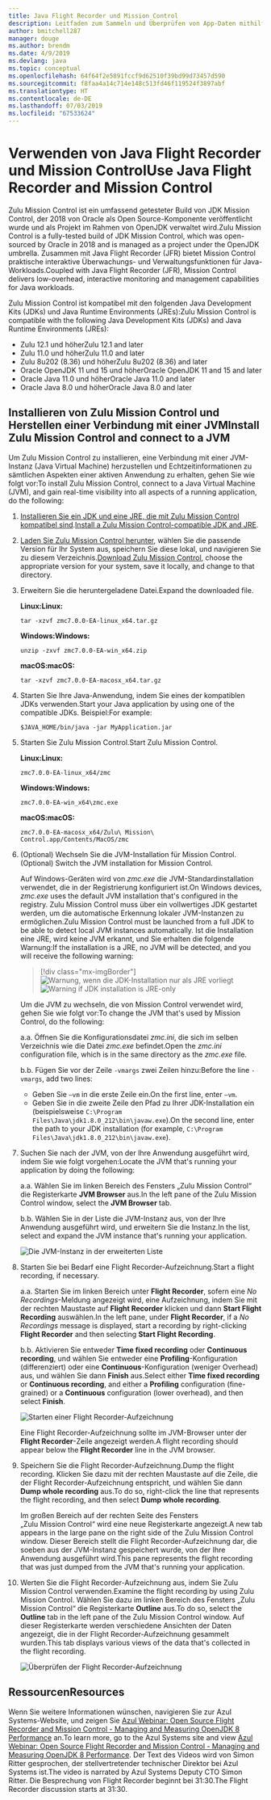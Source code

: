 ```yaml
---
title: Java Flight Recorder und Mission Control
description: Leitfaden zum Sammeln und Überprüfen von App-Daten mithilfe von Java Flight Recorder und Mission Control.
author: bmitchell287
manager: douge
ms.author: brendm
ms.date: 4/9/2019
ms.devlang: java
ms.topic: conceptual
ms.openlocfilehash: 64f64f2e5891fccf9d62510f39bd99d73457d590
ms.sourcegitcommit: f8faa4a14c714e148c513fd46f119524f3897abf
ms.translationtype: HT
ms.contentlocale: de-DE
ms.lasthandoff: 07/03/2019
ms.locfileid: "67533624"
---
```

# <a name="use-java-flight-recorder-and-mission-control"></a><span data-ttu-id="f72a2-103">Verwenden von Java Flight Recorder und Mission Control</span><span class="sxs-lookup"><span data-stu-id="f72a2-103">Use Java Flight Recorder and Mission Control</span></span>

<span data-ttu-id="f72a2-104">Zulu Mission Control ist ein umfassend getesteter Build von JDK Mission Control, der 2018 von Oracle als Open Source-Komponente veröffentlicht wurde und als Projekt im Rahmen von OpenJDK verwaltet wird.</span><span class="sxs-lookup"><span data-stu-id="f72a2-104">Zulu Mission Control is a fully-tested build of JDK Mission Control, which was open-sourced by Oracle in 2018 and is managed as a project under the OpenJDK umbrella.</span></span> <span data-ttu-id="f72a2-105">Zusammen mit Java Flight Recorder (JFR) bietet Mission Control praktische interaktive Überwachungs- und Verwaltungsfunktionen für Java-Workloads.</span><span class="sxs-lookup"><span data-stu-id="f72a2-105">Coupled with Java Flight Recorder (JFR), Mission Control delivers low-overhead, interactive monitoring and management capabilities for Java workloads.</span></span>

<span data-ttu-id="f72a2-106">Zulu Mission Control ist kompatibel mit den folgenden Java Development Kits (JDKs) und Java Runtime Environments (JREs):</span><span class="sxs-lookup"><span data-stu-id="f72a2-106">Zulu Mission Control is compatible with the following Java Development Kits (JDKs) and Java Runtime Environments (JREs):</span></span>

* <span data-ttu-id="f72a2-107">Zulu 12.1 und höher</span><span class="sxs-lookup"><span data-stu-id="f72a2-107">Zulu 12.1 and later</span></span>
* <span data-ttu-id="f72a2-108">Zulu 11.0 und höher</span><span class="sxs-lookup"><span data-stu-id="f72a2-108">Zulu 11.0 and later</span></span>
* <span data-ttu-id="f72a2-109">Zulu 8u202 (8.36) und höher</span><span class="sxs-lookup"><span data-stu-id="f72a2-109">Zulu 8u202 (8.36) and later</span></span>
* <span data-ttu-id="f72a2-110">Oracle OpenJDK 11 und 15 und höher</span><span class="sxs-lookup"><span data-stu-id="f72a2-110">Oracle OpenJDK 11 and 15 and later</span></span>
* <span data-ttu-id="f72a2-111">Oracle Java 11.0 und höher</span><span class="sxs-lookup"><span data-stu-id="f72a2-111">Oracle Java 11.0 and later</span></span>
* <span data-ttu-id="f72a2-112">Oracle Java 8.0 und höher</span><span class="sxs-lookup"><span data-stu-id="f72a2-112">Oracle Java 8.0 and later</span></span>

## <a name="install-zulu-mission-control-and-connect-to-a-jvm"></a><span data-ttu-id="f72a2-113">Installieren von Zulu Mission Control und Herstellen einer Verbindung mit einer JVM</span><span class="sxs-lookup"><span data-stu-id="f72a2-113">Install Zulu Mission Control and connect to a JVM</span></span>

<span data-ttu-id="f72a2-114">Um Zulu Mission Control zu installieren, eine Verbindung mit einer JVM-Instanz (Java Virtual Machine) herzustellen und Echtzeitinformationen zu sämtlichen Aspekten einer aktiven Anwendung zu erhalten, gehen Sie wie folgt vor:</span><span class="sxs-lookup"><span data-stu-id="f72a2-114">To install Zulu Mission Control, connect to a Java Virtual Machine (JVM), and gain real-time visibility into all aspects of a running application, do the following:</span></span>

1.  <span data-ttu-id="f72a2-115">[Installieren Sie ein JDK und eine JRE, die mit Zulu Mission Control kompatibel sind](java-jdk-install.md).</span><span class="sxs-lookup"><span data-stu-id="f72a2-115">[Install a Zulu Mission Control-compatible JDK and JRE](java-jdk-install.md).</span></span>

1.  <span data-ttu-id="f72a2-116">[Laden Sie Zulu Mission Control herunter](https://www.azul.com/products/zulu-mission-control/), wählen Sie die passende Version für Ihr System aus, speichern Sie diese lokal, und navigieren Sie zu diesem Verzeichnis.</span><span class="sxs-lookup"><span data-stu-id="f72a2-116">[Download Zulu Mission Control](https://www.azul.com/products/zulu-mission-control/), choose the appropriate version for your system, save it locally, and change to that directory.</span></span>

1.  <span data-ttu-id="f72a2-117">Erweitern Sie die heruntergeladene Datei.</span><span class="sxs-lookup"><span data-stu-id="f72a2-117">Expand the downloaded file.</span></span>

    <span data-ttu-id="f72a2-118">**Linux:**</span><span class="sxs-lookup"><span data-stu-id="f72a2-118">**Linux:**</span></span>

    ```cli
    tar -xzvf zmc7.0.0-EA-linux_x64.tar.gz
    ```

    <span data-ttu-id="f72a2-119">**Windows:**</span><span class="sxs-lookup"><span data-stu-id="f72a2-119">**Windows:**</span></span>

    ```cli
    unzip -zxvf zmc7.0.0-EA-win_x64.zip 
    ```

    <span data-ttu-id="f72a2-120">**macOS:**</span><span class="sxs-lookup"><span data-stu-id="f72a2-120">**macOS:**</span></span>

    ```cli
    tar -xzvf zmc7.0.0-EA-macosx_x64.tar.gz
    ```

1.  <span data-ttu-id="f72a2-121">Starten Sie Ihre Java-Anwendung, indem Sie eines der kompatiblen JDKs verwenden.</span><span class="sxs-lookup"><span data-stu-id="f72a2-121">Start your Java application by using one of the compatible JDKs.</span></span> <span data-ttu-id="f72a2-122">Beispiel:</span><span class="sxs-lookup"><span data-stu-id="f72a2-122">For example:</span></span>

    ```cli
    $JAVA_HOME/bin/java -jar MyApplication.jar
    ```

1.  <span data-ttu-id="f72a2-123">Starten Sie Zulu Mission Control.</span><span class="sxs-lookup"><span data-stu-id="f72a2-123">Start Zulu Mission Control.</span></span>

    <span data-ttu-id="f72a2-124">**Linux:**</span><span class="sxs-lookup"><span data-stu-id="f72a2-124">**Linux:**</span></span>

    ```cli
    zmc7.0.0-EA-linux_x64/zmc
    ```

    <span data-ttu-id="f72a2-125">**Windows:**</span><span class="sxs-lookup"><span data-stu-id="f72a2-125">**Windows:**</span></span>

    ```cli
    zmc7.0.0-EA-win_x64\zmc.exe 
    ```

    <span data-ttu-id="f72a2-126">**macOS:**</span><span class="sxs-lookup"><span data-stu-id="f72a2-126">**macOS:**</span></span>

    ```cli
    zmc7.0.0-EA-macosx_x64/Zulu\ Mission\ Control.app/Contents/MacOS/zmc
    ```

1.  <span data-ttu-id="f72a2-127">(Optional) Wechseln Sie die JVM-Installation für Mission Control.</span><span class="sxs-lookup"><span data-stu-id="f72a2-127">(Optional) Switch the JVM installation for Mission Control.</span></span>

    <span data-ttu-id="f72a2-128">Auf Windows-Geräten wird von *zmc.exe* die JVM-Standardinstallation verwendet, die in der Registrierung konfiguriert ist.</span><span class="sxs-lookup"><span data-stu-id="f72a2-128">On Windows devices, *zmc.exe* uses the default JVM installation that's configured in the registry.</span></span> <span data-ttu-id="f72a2-129">Zulu Mission Control muss über ein vollwertiges JDK gestartet werden, um die automatische Erkennung lokaler JVM-Instanzen zu ermöglichen.</span><span class="sxs-lookup"><span data-stu-id="f72a2-129">Zulu Mission Control must be launched from a full JDK to be able to detect local JVM instances automatically.</span></span> <span data-ttu-id="f72a2-130">Ist die Installation eine JRE, wird keine JVM erkannt, und Sie erhalten die folgende Warnung:</span><span class="sxs-lookup"><span data-stu-id="f72a2-130">If the installation is a JRE, no JVM will be detected, and you will receive the following warning:</span></span>

    > [!div class="mx-imgBorder"]
    <span data-ttu-id="f72a2-131">![Warnung, wenn die JDK-Installation nur als JRE vorliegt](../media/jdk/azul-jfr-1.png)</span><span class="sxs-lookup"><span data-stu-id="f72a2-131">![Warning if JDK installation is JRE-only](../media/jdk/azul-jfr-1.png)</span></span>

    <span data-ttu-id="f72a2-132">Um die JVM zu wechseln, die von Mission Control verwendet wird, gehen Sie wie folgt vor:</span><span class="sxs-lookup"><span data-stu-id="f72a2-132">To change the JVM that's used by Mission Control, do the following:</span></span> 

    <span data-ttu-id="f72a2-133">a.</span><span class="sxs-lookup"><span data-stu-id="f72a2-133">a.</span></span> <span data-ttu-id="f72a2-134">Öffnen Sie die Konfigurationsdatei *zmc.ini*, die sich im selben Verzeichnis wie die Datei *zmc.exe* befindet.</span><span class="sxs-lookup"><span data-stu-id="f72a2-134">Open the *zmc.ini* configuration file, which is in the same directory as the *zmc.exe* file.</span></span>

    <span data-ttu-id="f72a2-135">b.</span><span class="sxs-lookup"><span data-stu-id="f72a2-135">b.</span></span> <span data-ttu-id="f72a2-136">Fügen Sie vor der Zeile `-vmargs` zwei Zeilen hinzu:</span><span class="sxs-lookup"><span data-stu-id="f72a2-136">Before the line `-vmargs`, add two lines:</span></span>  

       * <span data-ttu-id="f72a2-137">Geben Sie `–vm` in die erste Zeile ein.</span><span class="sxs-lookup"><span data-stu-id="f72a2-137">On the first line, enter `–vm`.</span></span>  
       * <span data-ttu-id="f72a2-138">Geben Sie in die zweite Zeile den Pfad zu Ihrer JDK-Installation ein (beispielsweise `C:\Program Files\Java\jdk1.8.0_212\bin\javaw.exe`).</span><span class="sxs-lookup"><span data-stu-id="f72a2-138">On the second line, enter the path to your JDK installation (for example, `C:\Program Files\Java\jdk1.8.0_212\bin\javaw.exe`).</span></span>

1.  <span data-ttu-id="f72a2-139">Suchen Sie nach der JVM, von der Ihre Anwendung ausgeführt wird, indem Sie wie folgt vorgehen:</span><span class="sxs-lookup"><span data-stu-id="f72a2-139">Locate the JVM that's running your application by doing the following:</span></span>

    <span data-ttu-id="f72a2-140">a.</span><span class="sxs-lookup"><span data-stu-id="f72a2-140">a.</span></span> <span data-ttu-id="f72a2-141">Wählen Sie im linken Bereich des Fensters „Zulu Mission Control“ die Registerkarte **JVM Browser** aus.</span><span class="sxs-lookup"><span data-stu-id="f72a2-141">In the left pane of the Zulu Mission Control window, select the **JVM Browser** tab.</span></span>

    <span data-ttu-id="f72a2-142">b.</span><span class="sxs-lookup"><span data-stu-id="f72a2-142">b.</span></span> <span data-ttu-id="f72a2-143">Wählen Sie in der Liste die JVM-Instanz aus, von der Ihre Anwendung ausgeführt wird, und erweitern Sie die Instanz.</span><span class="sxs-lookup"><span data-stu-id="f72a2-143">In the list, select and expand the JVM instance that's running your application.</span></span>

    ![Die JVM-Instanz in der erweiterten Liste](../media/jdk/azul-jfr-2.png)


1.  <span data-ttu-id="f72a2-145">Starten Sie bei Bedarf eine Flight Recorder-Aufzeichnung.</span><span class="sxs-lookup"><span data-stu-id="f72a2-145">Start a flight recording, if necessary.</span></span>

    <span data-ttu-id="f72a2-146">a.</span><span class="sxs-lookup"><span data-stu-id="f72a2-146">a.</span></span> <span data-ttu-id="f72a2-147">Starten Sie im linken Bereich unter **Flight Recorder**, sofern eine *No Recordings*-Meldung angezeigt wird, eine Aufzeichnung, indem Sie mit der rechten Maustaste auf **Flight Recorder** klicken und dann **Start Flight Recording** auswählen.</span><span class="sxs-lookup"><span data-stu-id="f72a2-147">In the left pane, under **Flight Recorder**, if a *No Recordings* message is displayed, start a recording by right-clicking **Flight Recorder** and then selecting **Start Flight Recording**.</span></span>

    <span data-ttu-id="f72a2-148">b.</span><span class="sxs-lookup"><span data-stu-id="f72a2-148">b.</span></span> <span data-ttu-id="f72a2-149">Aktivieren Sie entweder **Time fixed recording** oder **Continuous recording**, und wählen Sie entweder eine **Profiling**-Konfiguration (differenziert) oder eine **Continuous**-Konfiguration (weniger Overhead) aus, und wählen Sie dann **Finish** aus.</span><span class="sxs-lookup"><span data-stu-id="f72a2-149">Select either **Time fixed recording** or **Continuous recording**, and either a **Profiling** configuration (fine-grained) or a **Continuous** configuration (lower overhead), and then select **Finish**.</span></span>

    ![Starten einer Flight Recorder-Aufzeichnung](../media/jdk/azul-jfr-3.png)

    <span data-ttu-id="f72a2-151">Eine Flight Recorder-Aufzeichnung sollte im JVM-Browser unter der **Flight Recorder**-Zeile angezeigt werden.</span><span class="sxs-lookup"><span data-stu-id="f72a2-151">A flight recording should appear below the **Flight Recorder** line in the JVM browser.</span></span>

1. <span data-ttu-id="f72a2-152">Speichern Sie die Flight Recorder-Aufzeichnung.</span><span class="sxs-lookup"><span data-stu-id="f72a2-152">Dump the flight recording.</span></span> <span data-ttu-id="f72a2-153">Klicken Sie dazu mit der rechten Maustaste auf die Zeile, die der Flight Recorder-Aufzeichnung entspricht, und wählen Sie dann **Dump whole recording** aus.</span><span class="sxs-lookup"><span data-stu-id="f72a2-153">To do so, right-click the line that represents the flight recording, and then select **Dump whole recording**.</span></span>

    <span data-ttu-id="f72a2-154">Im großen Bereich auf der rechten Seite des Fensters „Zulu Mission Control“ wird eine neue Registerkarte angezeigt.</span><span class="sxs-lookup"><span data-stu-id="f72a2-154">A new tab appears in the large pane on the right side of the Zulu Mission Control window.</span></span> <span data-ttu-id="f72a2-155">Dieser Bereich stellt die Flight Recorder-Aufzeichnung dar, die soeben aus der JVM-Instanz gespeichert wurde, von der Ihre Anwendung ausgeführt wird.</span><span class="sxs-lookup"><span data-stu-id="f72a2-155">This pane represents the flight recording that was just dumped from the JVM that's running your application.</span></span>

1. <span data-ttu-id="f72a2-156">Werten Sie die Flight Recorder-Aufzeichnung aus, indem Sie Zulu Mission Control verwenden.</span><span class="sxs-lookup"><span data-stu-id="f72a2-156">Examine the flight recording by using Zulu Mission Control.</span></span> <span data-ttu-id="f72a2-157">Wählen Sie dazu im linken Bereich des Fensters „Zulu Mission Control“ die Registerkarte **Outline** aus.</span><span class="sxs-lookup"><span data-stu-id="f72a2-157">To do so, select the **Outline** tab in the left pane of the Zulu Mission Control window.</span></span> <span data-ttu-id="f72a2-158">Auf dieser Registerkarte werden verschiedene Ansichten der Daten angezeigt, die in der Flight Recorder-Aufzeichnung gesammelt wurden.</span><span class="sxs-lookup"><span data-stu-id="f72a2-158">This tab displays various views of the data that's collected in the flight recording.</span></span>
 
    ![Überprüfen der Flight Recorder-Aufzeichnung](../media/jdk/azul-jfr-4.png)

## <a name="resources"></a><span data-ttu-id="f72a2-160">Ressourcen</span><span class="sxs-lookup"><span data-stu-id="f72a2-160">Resources</span></span>

<span data-ttu-id="f72a2-161">Wenn Sie weitere Informationen wünschen, navigieren Sie zur Azul Systems-Website, und zeigen Sie [Azul Webinar: Open Source Flight Recorder and Mission Control - Managing and Measuring OpenJDK 8 Performance](https://www.azul.com/presentation/azul-webinar-open-source-flight-recorder-and-mission-control-managing-and-measuring-openjdk-8-performance/) an.</span><span class="sxs-lookup"><span data-stu-id="f72a2-161">To learn more, go to the Azul Systems site and view [Azul Webinar: Open Source Flight Recorder and Mission Control - Managing and Measuring OpenJDK 8 Performance](https://www.azul.com/presentation/azul-webinar-open-source-flight-recorder-and-mission-control-managing-and-measuring-openjdk-8-performance/).</span></span> <span data-ttu-id="f72a2-162">Der Text des Videos wird von Simon Ritter gesprochen, der stellvertretender technischer Direktor bei Azul Systems ist.</span><span class="sxs-lookup"><span data-stu-id="f72a2-162">The video is narrated by Azul Systems Deputy CTO Simon Ritter.</span></span> <span data-ttu-id="f72a2-163">Die Besprechung von Flight Recorder beginnt bei 31:30.</span><span class="sxs-lookup"><span data-stu-id="f72a2-163">The Flight Recorder discussion starts at 31:30.</span></span>

